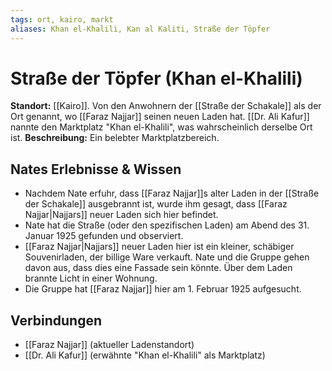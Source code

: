 ```yaml
---
tags: ort, kairo, markt
aliases: Khan el-Khalili, Kan al Kaliti, Straße der Töpfer
---
```

# Straße der Töpfer (Khan el-Khalili)

**Standort:** [[Kairo]]. Von den Anwohnern der [[Straße der Schakale]] als der Ort genannt, wo [[Faraz Najjar]] seinen neuen Laden hat. [[Dr. Ali Kafur]] nannte den Marktplatz "Khan el-Khalili", was wahrscheinlich derselbe Ort ist.
**Beschreibung:** Ein belebter Marktplatzbereich.

## Nates Erlebnisse & Wissen
*   Nachdem Nate erfuhr, dass [[Faraz Najjar]]s alter Laden in der [[Straße der Schakale]] ausgebrannt ist, wurde ihm gesagt, dass [[Faraz Najjar|Najjars]] neuer Laden sich hier befindet.
*   Nate hat die Straße (oder den spezifischen Laden) am Abend des 31. Januar 1925 gefunden und observiert.
*   [[Faraz Najjar|Najjars]] neuer Laden hier ist ein kleiner, schäbiger Souvenirladen, der billige Ware verkauft. Nate und die Gruppe gehen davon aus, dass dies eine Fassade sein könnte. Über dem Laden brannte Licht in einer Wohnung.
*   Die Gruppe hat [[Faraz Najjar]] hier am 1. Februar 1925 aufgesucht.

## Verbindungen
*   [[Faraz Najjar]] (aktueller Ladenstandort)
*   [[Dr. Ali Kafur]] (erwähnte "Khan el-Khalili" als Marktplatz)